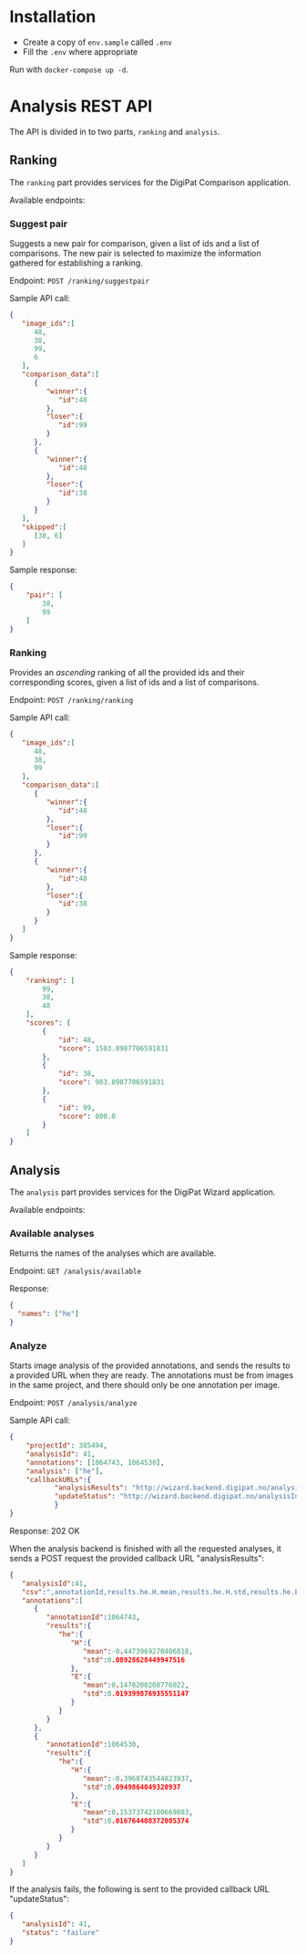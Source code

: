 # Installation
- Create a copy of `env.sample` called `.env`
- Fill the `.env` where appropriate

Run with `docker-compose up -d`. 

# Analysis REST API

The API is divided in to two parts, `ranking` and `analysis`. 

## Ranking

The `ranking` part provides services for the DigiPat Comparison application. 

Available endpoints:

### Suggest pair
Suggests a new pair for comparison, given a list of ids and a list of comparisons. The new pair is selected to maximize the information gathered for establishing a ranking.  

Endpoint: `POST /ranking/suggestpair`

Sample API call:
```json
{
   "image_ids":[
      48,
      38,
      99,
      6
   ],
   "comparison_data":[
      {
         "winner":{
            "id":48
         },
         "loser":{
            "id":99
         }
      },
      {
         "winner":{
            "id":48
         },
         "loser":{
            "id":38
         }
      }
   ],
   "skipped":[
      [38, 6]
   ] 
}
```

Sample response:

```json
{
    "pair": [
        38,
        99
    ]
}
```

### Ranking
Provides an *ascending* ranking of all the provided ids and their corresponding scores, given a list of ids and a list of comparisons.

Endpoint: `POST /ranking/ranking`

Sample API call:
```json
{
   "image_ids":[
      48,
      38,
      99
   ],
   "comparison_data":[
      {
         "winner":{
            "id":48
         },
         "loser":{
            "id":99
         }
      },
      {
         "winner":{
            "id":48
         },
         "loser":{
            "id":38
         }
      }
   ]
}
```

Sample response:
```json
{
    "ranking": [
        99,
        38,
        48
    ],
    "scores": [
        {
            "id": 48,
            "score": 1503.8987706591831
        },
        {
            "id": 38,
            "score": 903.8987706591831
        },
        {
            "id": 99,
            "score": 800.0
        }
    ]
}
```


## Analysis
The `analysis` part provides services for the DigiPat Wizard application.

Available endpoints:

### Available analyses
Returns the names of the analyses which are available.

Endpoint: `GET /analysis/available`

Response:

```json
{
  "names": ["he"]
}
```


### Analyze
Starts image analysis of the provided annotations, and sends the results to a provided URL when they are ready. The annotations must be from images in the same project, and there should only be one annotation per image. 

Endpoint: `POST /analysis/analyze`

Sample API call:
```json
{
    "projectId": 385494,
    "analysisId": 41,
    "annotations": [1064743, 1064530],
    "analysis": ["he"],
    "callbackURLs":{
           "analysisResults": "http://wizard.backend.digipat.no/analysisResults",
           "updateStatus": "http://wizard.backend.digipat.no/analysisInformation"
           }
}
```

Response: 202 OK

When the analysis backend is finished with all the requested analyses, it sends a POST request the provided callback URL "analysisResults":

```JSON
{
   "analysisId":41,
   "csv":",annotationId,results.he.H.mean,results.he.H.std,results.he.E.mean,results.he.E.std\n0,1064743,-0.4473969270406818,0.08928628449947516,0.1478200208776022,0.019399876935551147\n1,1064530,-0.3968743544823937,0.0949864049320937,0.15373742180669883,0.016764408372085374\n",
   "annotations":[
      {
         "annotationId":1064743,
         "results":{
            "he":{
               "H":{
                  "mean":-0.4473969270406818,
                  "std":0.08928628449947516
               },
               "E":{
                  "mean":0.1478200208776022,
                  "std":0.019399876935551147
               }
            }
         }
      },
      {
         "annotationId":1064530,
         "results":{
            "he":{
               "H":{
                  "mean":-0.3968743544823937,
                  "std":0.0949864049320937
               },
               "E":{
                  "mean":0.15373742180669883,
                  "std":0.016764408372085374
               }
            }
         }
      }
   ]
}
```

If the analysis fails, the following is sent to the provided callback URL "updateStatus":

```JSON
{
   "analysisId": 41, 
   "status": "failure"
}
